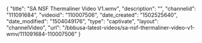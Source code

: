 {
    "title": "SA NSF Thermaliner Video V1.wmv",
    "description": "",
    "channelid": "111091684",
    "videoid": "110007506",
    "date_created": "1502525640",
    "date_modified": "1504049176",
    "type": "captivate",
    "layout": "channelVideo",
    "url": "\/bbbusa-latest-videos\/sa-nsf-thermaliner-video-v1-wmv\/111091684-110007506"
}
